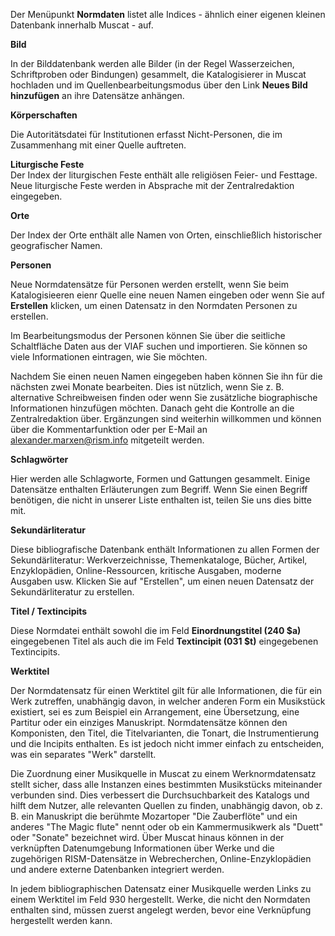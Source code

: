 Der Menüpunkt **Normdaten** listet alle Indices - ähnlich einer eigenen kleinen Datenbank innerhalb Muscat - auf.

**Bild**

In der Bilddatenbank werden alle Bilder (in der Regel Wasserzeichen, Schriftproben oder Bindungen) gesammelt, die Katalogisierer in Muscat hochladen und im Quellenbearbeitungsmodus über den Link **Neues Bild hinzufügen** an ihre Datensätze anhängen.

**Körperschaften**

Die Autoritätsdatei für Institutionen erfasst Nicht-Personen, die im Zusammenhang mit einer Quelle auftreten.

**Liturgische Feste**   
Der Index der liturgischen Feste enthält alle religiösen Feier- und Festtage. Neue liturgische Feste werden in Absprache mit der Zentralredaktion eingegeben.

**Orte**

Der Index der Orte enthält alle Namen von Orten, einschließlich historischer geografischer Namen.

**Personen**

Neue Normdatensätze für Personen werden erstellt, wenn Sie beim Katalogisieeren eienr Quelle eine neuen Namen eingeben oder wenn Sie auf **Erstellen** klicken, um einen Datensatz in den Normdaten Personen zu erstellen.

Im Bearbeitungsmodus der Personen können Sie über die seitliche Schaltfläche Daten aus der VIAF suchen und importieren. Sie können so viele Informationen eintragen, wie Sie möchten.

Nachdem Sie einen neuen Namen eingegeben haben können Sie ihn für die nächsten zwei Monate bearbeiten. Dies ist nützlich, wenn Sie z. B. alternative Schreibweisen finden oder wenn Sie zusätzliche biographische Informationen hinzufügen möchten. Danach geht die Kontrolle an die Zentralredaktion über. Ergänzungen sind weiterhin willkommen und können über die Kommentarfunktion oder per E-Mail an alexander.marxen@rism.info mitgeteilt werden.

**Schlagwörter**

Hier werden alle Schlagworte, Formen und Gattungen gesammelt. Einige Datensätze enthalten Erläuterungen zum Begriff. Wenn Sie einen Begriff benötigen, die nicht in unserer Liste enthalten ist, teilen Sie uns dies bitte mit.

**Sekundärliteratur**

Diese bibliografische Datenbank enthält Informationen zu allen Formen der Sekundärliteratur: Werkverzeichnisse, Themenkataloge, Bücher, Artikel, Enzyklopädien, Online-Ressourcen, kritische Ausgaben, moderne Ausgaben usw. Klicken Sie auf "Erstellen", um einen neuen Datensatz der Sekundärliteratur zu erstellen.

**Titel / Textincipits**

Diese Normdatei enthält sowohl die im Feld **Einordnungstitel (240 $a)** eingegebenen Titel als auch die im Feld **Textincipit (031 $t)** eingegebenen Textincipits.

**Werktitel**

Der Normdatensatz für einen Werktitel gilt für alle Informationen, die für ein Werk zutreffen, unabhängig davon, in welcher anderen Form ein Musikstück existiert, sei es zum Beispiel ein Arrangement, eine Übersetzung, eine Partitur oder ein einziges Manuskript. Normdatensätze können den Komponisten, den Titel, die Titelvarianten, die Tonart, die Instrumentierung und die Incipits enthalten. Es ist jedoch nicht immer einfach zu entscheiden, was ein separates "Werk" darstellt.

Die Zuordnung einer Musikquelle in Muscat zu einem Werknormdatensatz stellt sicher, dass alle Instanzen eines bestimmten Musikstücks miteinander verbunden sind. Dies verbessert die Durchsuchbarkeit des Katalogs und hilft dem Nutzer, alle relevanten Quellen zu finden, unabhängig davon, ob z. B. ein Manuskript die berühmte Mozartoper "Die Zauberflöte" und ein anderes "The Magic flute" nennt oder ob ein Kammermusikwerk als "Duett" oder "Sonate" bezeichnet wird. Über Muscat hinaus können in der verknüpften Datenumgebung Informationen über Werke und die zugehörigen RISM-Datensätze in Webrecherchen, Online-Enzyklopädien und andere externe Datenbanken integriert werden.

In jedem bibliographischen Datensatz einer Musikquelle werden Links zu einem Werktitel im Feld 930 hergestellt. Werke, die nicht den Normdaten enthalten sind, müssen zuerst angelegt werden, bevor eine Verknüpfung hergestellt werden kann.
